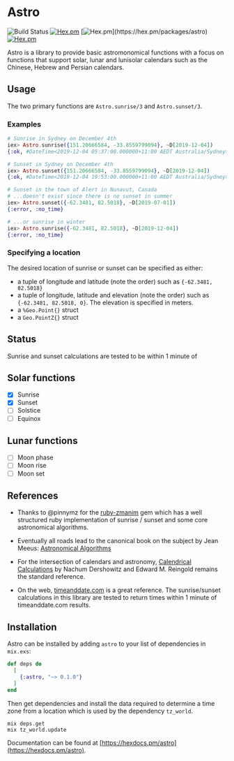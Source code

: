# Astro

![Build Status](https://api.cirrus-ci.com/github/kipcole9/astro.svg)
[![Hex.pm](https://img.shields.io/hexpm/v/astro.svg)](https://hex.pm/packages/astro)
[![Hex.pm](https://img.shields.io/hexpm/dw/astro.svg?)](https://hex.pm/packages/astro)
[![Hex.pm](https://img.shields.io/hexpm/l/astro.svg)](https://hex.pm/packages/astro)

Astro is a library to provide basic astromonomical functions with a focus on functions that support solar, lunar and lunisolar calendars such as the Chinese, Hebrew and Persian calendars.

## Usage

The two primary functions are `Astro.sunrise/3` and `Astro.sunset/3`.

### Examples
```elixir
# Sunrise in Sydney on December 4th
iex> Astro.sunrise({151.20666584, -33.8559799094}, ~D[2019-12-04])
{:ok, #DateTime<2019-12-04 05:37:00.000000+11:00 AEDT Australia/Sydney>}

# Sunset in Sydney on December 4th
iex> Astro.sunset({151.20666584, -33.8559799094}, ~D[2019-12-04])
{:ok, #DateTime<2019-12-04 19:53:00.000000+11:00 AEDT Australia/Sydney>}

# Sunset in the town of Alert in Nunavut, Canada
# ...doesn't exist since there is no sunset in summer
iex> Astro.sunset({-62.3481, 82.5018}, ~D[2019-07-01])
{:error, :no_time}

# ...or sunrise in winter
iex> Astro.sunrise({-62.3481, 82.5018}, ~D[2019-12-04])
{:error, :no_time}
```
### Specifying a location
The desired location of sunrise or sunset can be specified as either:

* a tuple of longitude and latitude (note the order) such as `{-62.3481, 82.5018}`
* a tuple of longitude, latitude and elevation (note the order) such as `{-62.3481, 82.5018, 0}`. The elevation is specified in meters.
* a `%Geo.Point{}` struct
* a `Geo.PointZ{}` struct

## Status

Sunrise and sunset calculations are tested to be within 1 minute of

## Solar functions

* [X] Sunrise
* [X] Sunset
* [ ] Solstice
* [ ] Equinox

## Lunar functions

* [ ] Moon phase
* [ ] Moon rise
* [ ] Moon set

## References

* Thanks to @pinnymz for the [ruby-zmanim](https://github.com/pinnymz/ruby-zmanim) gem which has a well structured ruby implementation of sunrise / sunset and some core astronomical algorithms.

* Eventually all roads lead to the canonical book on the subject by Jean Meeus: [Astronomical Algorithms](https://www.amazon.com/Astronomical-Algorithms-Jean-Meeus/dp/0943396352)

* For the intersection of calendars and astronomy, [Calendrical Calculations](https://www.amazon.com/Calendrical-Calculations-Ultimate-Edward-Reingold/dp/1107683165) by Nachum Dershowitz and Edward M. Reingold remains the standard reference.

* On the web, [timeanddate.com](https://www.timeanddate.com/astronomy/) is a great reference. The sunrise/sunset calculations in this library are tested to return times within 1 minute of timeanddate.com results.

## Installation

Astro can be installed by adding `astro` to your list of dependencies in `mix.exs`:

```elixir
def deps do
  [
    {:astro, "~> 0.1.0"}
  ]
end
```
Then get dependencies and install the data required to determine a time zone from a location which is used by the dependency `tz_world`.

```
mix deps.get
mix tz_world.update
```

Documentation can be found at [https://hexdocs.pm/astro](https://hexdocs.pm/astro).

